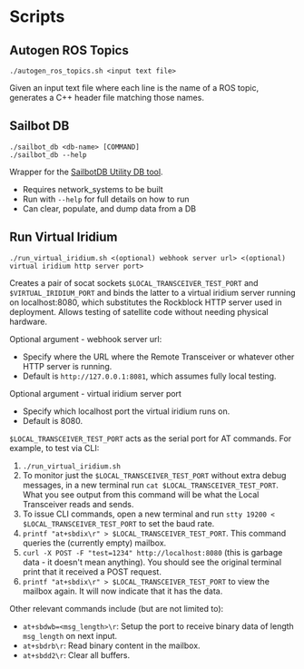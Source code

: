 # Scripts

## Autogen ROS Topics

```shell
./autogen_ros_topics.sh <input text file>
```

Given an input text file where each line is the name of a ROS topic, generates a C++ header file matching those names.

## Sailbot DB

```shell
./sailbot_db <db-name> [COMMAND]
./sailbot_db --help
```

Wrapper for the [SailbotDB Utility DB tool](../lib/sailbot_db/src/main.cpp).

- Requires network_systems to be built
- Run with `--help` for full details on how to run
- Can clear, populate, and dump data from a DB

## Run Virtual Iridium

```shell
./run_virtual_iridium.sh <(optional) webhook server url> <(optional) virtual iridium http server port>
```

Creates a pair of socat sockets `$LOCAL_TRANSCEIVER_TEST_PORT` and `$VIRTUAL_IRIDIUM_PORT` and binds the latter to a
virtual iridium server running on localhost:8080, which substitutes the Rockblock HTTP server used in deployment.
Allows testing of satellite code without needing physical hardware.

Optional argument - webhook server url:

- Specify where the URL where the Remote Transceiver or whatever other HTTP server is running.
- Default is `http://127.0.0.1:8081`, which assumes fully local testing.

Optional argument - virtual iridium server port

- Specify which localhost port the virtual iridium runs on.
- Default is 8080.

`$LOCAL_TRANSCEIVER_TEST_PORT` acts as the serial port for AT commands. For example, to test via CLI:

1. `./run_virtual_iridium.sh`
2. To monitor just the `$LOCAL_TRANSCEIVER_TEST_PORT` without extra debug messages, in a new terminal run
    `cat $LOCAL_TRANSCEIVER_TEST_PORT`. What you see output from this command will be what the Local Transceiver reads
    and sends.
3. To issue CLI commands, open a new terminal and run `stty 19200 < $LOCAL_TRANSCEIVER_TEST_PORT` to set the baud rate.
4. `printf "at+sbdix\r" > $LOCAL_TRANSCEIVER_TEST_PORT`. This command queries the (currently empty) mailbox.
5. `curl -X POST -F "test=1234" http://localhost:8080` (this is garbage data - it doesn't mean
    anything). You should see the original terminal print that it received a POST request.
6. `printf "at+sbdix\r" > $LOCAL_TRANSCEIVER_TEST_PORT` to view the mailbox again. It will now indicate that it has the
    data.

Other relevant commands include (but are not limited to):

- `at+sbdwb=<msg_length>\r`: Setup the port to receive binary data of length `msg_length` on next input.
- `at+sbdrb\r`: Read binary content in the mailbox.
- `at+sbdd2\r`: Clear all buffers.

